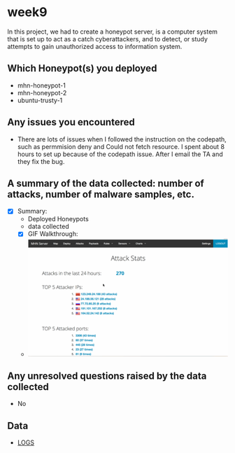 # week9
In this project, we had to create a honeypot server, is a computer system that is set up to act as a catch cyberattackers, and to detect, or study attempts to gain unauthorized access to information system.

## Which Honeypot(s) you deployed
- mhn-honeypot-1
- mhn-honeypot-2
- ubuntu-trusty-1

## Any issues you encountered
- There are lots of issues when I followed the instruction on the codepath, such as permmision deny and Could not fetch resource. I spent about 8 hours to set up because of the codepath issue. After I email the TA and they fix the bug. 

## A summary of the data collected: number of attacks, number of malware samples, etc.
- [x] Summary:
  - Deployed Honeypots
  - data collected
  - [x] GIF Walkthrough: 
  - <img src='GCP_1.gif' width='' alt='' />

## Any unresolved questions raised by the data collected
 - No 
 
## Data
 - <a href="https://github.com/yuxuancs/CW9/blob/master/session.json"> LOGS </a>
